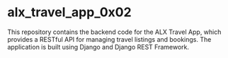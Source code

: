 # alx_travel_app_0x02

This repository contains the backend code for the ALX Travel App, which provides a RESTful API for managing travel listings and bookings. The application is built using Django and Django REST Framework.